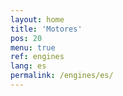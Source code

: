 ```yaml
---
layout: home
title: 'Motores'
pos: 20
menu: true
ref: engines
lang: es
permalink: /engines/es/
---
```




